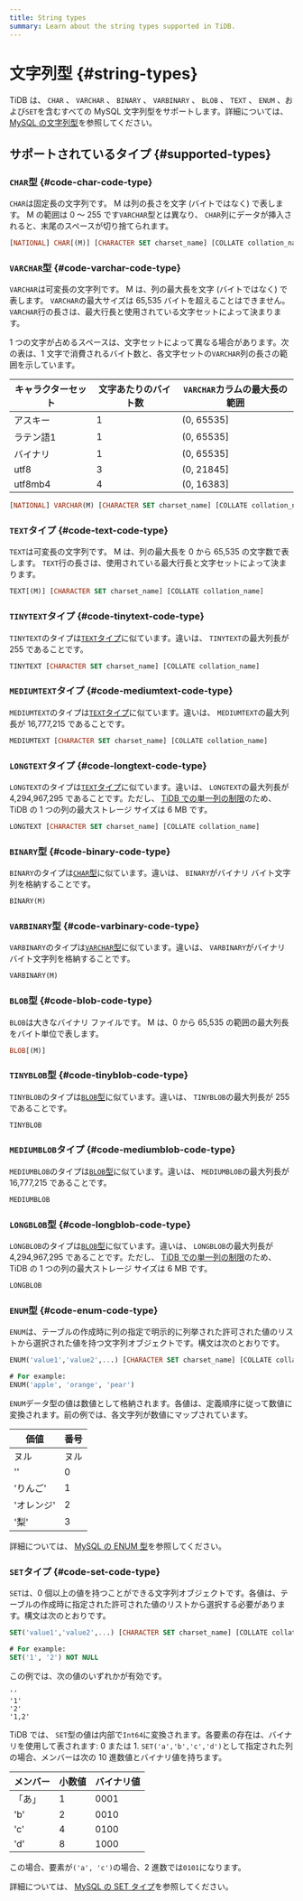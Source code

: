 ```yaml
---
title: String types
summary: Learn about the string types supported in TiDB.
---
```


# 文字列型 {#string-types}

TiDB は、 `CHAR` 、 `VARCHAR` 、 `BINARY` 、 `VARBINARY` 、 `BLOB` 、 `TEXT` 、 `ENUM` 、および`SET`を含むすべての MySQL 文字列型をサポートします。詳細については、 [MySQL の文字列型](https://dev.mysql.com/doc/refman/5.7/en/string-types.html)を参照してください。

## サポートされているタイプ {#supported-types}

### <code>CHAR</code>型 {#code-char-code-type}

`CHAR`は固定長の文字列です。 M は列の長さを文字 (バイトではなく) で表します。 M の範囲は 0 ～ 255 です`VARCHAR`型とは異なり、 `CHAR`列にデータが挿入されると、末尾のスペースが切り捨てられます。

```sql
[NATIONAL] CHAR[(M)] [CHARACTER SET charset_name] [COLLATE collation_name]
```

### <code>VARCHAR</code>型 {#code-varchar-code-type}

`VARCHAR`は可変長の文字列です。 M は、列の最大長を文字 (バイトではなく) で表します。 `VARCHAR`の最大サイズは 65,535 バイトを超えることはできません。 `VARCHAR`行の長さは、最大行長と使用されている文字セットによって決まります。

1 つの文字が占めるスペースは、文字セットによって異なる場合があります。次の表は、1 文字で消費されるバイト数と、各文字セットの`VARCHAR`列の長さの範囲を示しています。

| キャラクターセット | 文字あたりのバイト数 | `VARCHAR`カラムの最大長の範囲 |
| --------- | ---------- | ------------------- |
| アスキー      | 1          | (0, 65535]          |
| ラテン語1     | 1          | (0, 65535]          |
| バイナリ      | 1          | (0, 65535]          |
| utf8      | 3          | (0, 21845]          |
| utf8mb4   | 4          | (0, 16383]          |

```sql
[NATIONAL] VARCHAR(M) [CHARACTER SET charset_name] [COLLATE collation_name]
```

### <code>TEXT</code>タイプ {#code-text-code-type}

`TEXT`は可変長の文字列です。 M は、列の最大長を 0 から 65,535 の文字数で表します。 `TEXT`行の長さは、使用されている最大行長と文字セットによって決まります。

```sql
TEXT[(M)] [CHARACTER SET charset_name] [COLLATE collation_name]
```

### <code>TINYTEXT</code>タイプ {#code-tinytext-code-type}

`TINYTEXT`のタイプは[`TEXT`タイプ](#text-type)に似ています。違いは、 `TINYTEXT`の最大列長が 255 であることです。

```sql
TINYTEXT [CHARACTER SET charset_name] [COLLATE collation_name]
```

### <code>MEDIUMTEXT</code>タイプ {#code-mediumtext-code-type}

`MEDIUMTEXT`のタイプは[`TEXT`タイプ](#text-type)に似ています。違いは、 `MEDIUMTEXT`の最大列長が 16,777,215 であることです。

```sql
MEDIUMTEXT [CHARACTER SET charset_name] [COLLATE collation_name]
```

### <code>LONGTEXT</code>タイプ {#code-longtext-code-type}

`LONGTEXT`のタイプは[`TEXT`タイプ](#text-type)に似ています。違いは、 `LONGTEXT`の最大列長が 4,294,967,295 であることです。ただし、 [TiDB での単一列の制限](/tidb-limitations.md#limitation-on-a-single-column)のため、TiDB の 1 つの列の最大ストレージ サイズは 6 MB です。

```sql
LONGTEXT [CHARACTER SET charset_name] [COLLATE collation_name]
```

### <code>BINARY</code>型 {#code-binary-code-type}

`BINARY`のタイプは[`CHAR`型](#char-type)に似ています。違いは、 `BINARY`がバイナリ バイト文字列を格納することです。

```sql
BINARY(M)
```

### <code>VARBINARY</code>型 {#code-varbinary-code-type}

`VARBINARY`のタイプは[`VARCHAR`型](#varchar-type)に似ています。違いは、 `VARBINARY`がバイナリ バイト文字列を格納することです。

```sql
VARBINARY(M)
```

### <code>BLOB</code>型 {#code-blob-code-type}

`BLOB`は大きなバイナリ ファイルです。 M は、0 から 65,535 の範囲の最大列長をバイト単位で表します。

```sql
BLOB[(M)]
```

### <code>TINYBLOB</code>型 {#code-tinyblob-code-type}

`TINYBLOB`のタイプは[`BLOB`型](#blob-type)に似ています。違いは、 `TINYBLOB`の最大列長が 255 であることです。

```sql
TINYBLOB
```

### <code>MEDIUMBLOB</code>タイプ {#code-mediumblob-code-type}

`MEDIUMBLOB`のタイプは[`BLOB`型](#blob-type)に似ています。違いは、 `MEDIUMBLOB`の最大列長が 16,777,215 であることです。

```sql
MEDIUMBLOB
```

### <code>LONGBLOB</code>型 {#code-longblob-code-type}

`LONGBLOB`のタイプは[`BLOB`型](#blob-type)に似ています。違いは、 `LONGBLOB`の最大列長が 4,294,967,295 であることです。ただし、 [TiDB での単一列の制限](/tidb-limitations.md#limitation-on-a-single-column)のため、TiDB の 1 つの列の最大ストレージ サイズは 6 MB です。

```sql
LONGBLOB
```

### <code>ENUM</code>型 {#code-enum-code-type}

`ENUM`は、テーブルの作成時に列の指定で明示的に列挙された許可された値のリストから選択された値を持つ文字列オブジェクトです。構文は次のとおりです。

```sql
ENUM('value1','value2',...) [CHARACTER SET charset_name] [COLLATE collation_name]

# For example:
ENUM('apple', 'orange', 'pear')
```

`ENUM`データ型の値は数値として格納されます。各値は、定義順序に従って数値に変換されます。前の例では、各文字列が数値にマップされています。

| 価値             | 番号 |
| -------------- | -- |
| ヌル             | ヌル |
| &#39;&#39;     | 0  |
| &#39;りんご&#39;  | 1  |
| &#39;オレンジ&#39; | 2  |
| &#39;梨&#39;    | 3  |

詳細については、 [MySQL の ENUM 型](https://dev.mysql.com/doc/refman/5.7/en/enum.html)を参照してください。

### <code>SET</code>タイプ {#code-set-code-type}

`SET`は、0 個以上の値を持つことができる文字列オブジェクトです。各値は、テーブルの作成時に指定された許可された値のリストから選択する必要があります。構文は次のとおりです。

```sql
SET('value1','value2',...) [CHARACTER SET charset_name] [COLLATE collation_name]

# For example:
SET('1', '2') NOT NULL
```

この例では、次の値のいずれかが有効です。

```
''
'1'
'2'
'1,2'
```

TiDB では、 `SET`型の値は内部で`Int64`に変換されます。各要素の存在は、バイナリを使用して表されます: 0 または 1. `SET('a','b','c','d')`として指定された列の場合、メンバーは次の 10 進数値とバイナリ値を持ちます。

| メンバー        | 小数値 | バイナリ値 |
| ----------- | --- | ----- |
| 「あ」         | 1   | 0001  |
| &#39;b&#39; | 2   | 0010  |
| &#39;c&#39; | 4   | 0100  |
| &#39;d&#39; | 8   | 1000  |

この場合、要素が`('a', 'c')`の場合、2 進数では`0101`になります。

詳細については、 [MySQL の SET タイプ](https://dev.mysql.com/doc/refman/5.7/en/set.html)を参照してください。

